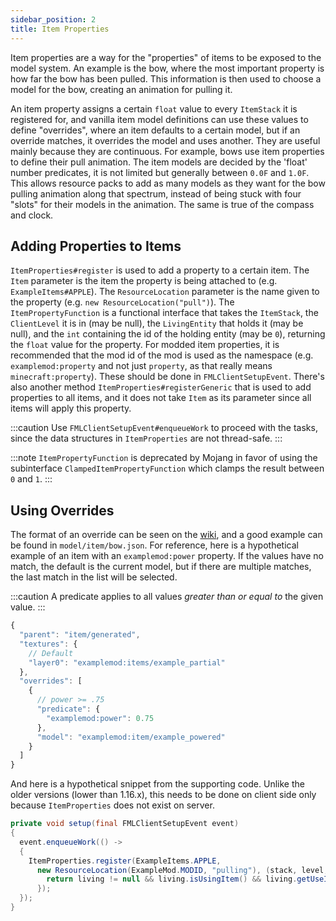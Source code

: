 ```yaml
---
sidebar_position: 2
title: Item Properties
---
```


Item properties are a way for the "properties" of items to be exposed to the model system. An example is the bow, where the most important property is how far the bow has been pulled. This information is then used to choose a model for the bow, creating an animation for pulling it.

An item property assigns a certain `float` value to every `ItemStack` it is registered for, and vanilla item model definitions can use these values to define "overrides", where an item defaults to a certain model, but if an override matches, it overrides the model and uses another. They are useful mainly because they are continuous. For example, bows use item properties to define their pull animation. The item models are decided by the 'float' number predicates, it is not limited but generally between `0.0F` and `1.0F`. This allows resource packs to add as many models as they want for the bow pulling animation along that spectrum, instead of being stuck with four "slots" for their models in the animation. The same is true of the compass and clock.

## Adding Properties to Items

`ItemProperties#register` is used to add a property to a certain item. The `Item` parameter is the item the property is being attached to (e.g. `ExampleItems#APPLE`). The `ResourceLocation` parameter is the name given to the property (e.g. `new ResourceLocation("pull")`). The `ItemPropertyFunction` is a functional interface that takes the `ItemStack`, the `ClientLevel` it is in (may be null), the `LivingEntity` that holds it (may be null), and the `int` containing the id of the holding entity (may be `0`), returning the `float` value for the property. For modded item properties, it is recommended that the mod id of the mod is used as the namespace (e.g. `examplemod:property` and not just `property`, as that really means `minecraft:property`). These should be done in `FMLClientSetupEvent`.
There's also another method `ItemProperties#registerGeneric` that is used to add properties to all items, and it does not take `Item` as its parameter since all items will apply this property.

:::caution
Use `FMLClientSetupEvent#enqueueWork` to proceed with the tasks, since the data structures in `ItemProperties` are not thread-safe.
:::

:::note
`ItemPropertyFunction` is deprecated by Mojang in favor of using the subinterface `ClampedItemPropertyFunction` which clamps the result between `0` and `1`.
:::

## Using Overrides

The format of an override can be seen on the [wiki][format], and a good example can be found in `model/item/bow.json`. For reference, here is a hypothetical example of an item with an `examplemod:power` property. If the values have no match, the default is the current model, but if there are multiple matches, the last match in the list will be selected.

:::caution
A predicate applies to all values *greater than or equal to* the given value.
:::

```js
{
  "parent": "item/generated",
  "textures": {
    // Default
    "layer0": "examplemod:items/example_partial"
  },
  "overrides": [
    {
      // power >= .75
      "predicate": {
        "examplemod:power": 0.75
      },
      "model": "examplemod:item/example_powered"
    }
  ]
}
```

And here is a hypothetical snippet from the supporting code. Unlike the older versions (lower than 1.16.x), this needs to be done on client side only because `ItemProperties` does not exist on server.

```java
private void setup(final FMLClientSetupEvent event)
{
  event.enqueueWork(() ->
  {
    ItemProperties.register(ExampleItems.APPLE, 
      new ResourceLocation(ExampleMod.MODID, "pulling"), (stack, level, living, id) -> {
        return living != null && living.isUsingItem() && living.getUseItem() == stack ? 1.0F : 0.0F;
      });
  });
}
```

[format]: https://minecraft.fandom.com/wiki/Tutorials/Models#Item_models
